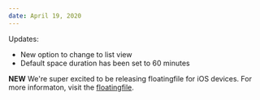 ```yaml
---
date: April 19, 2020
---
```


Updates:

- New option to change to list view
- Default space duration has been set to 60 minutes

**NEW** We're super excited to be releasing floatingfile for iOS devices. For more informaton, visit the [floatingfile](https://floatingfile.space).
